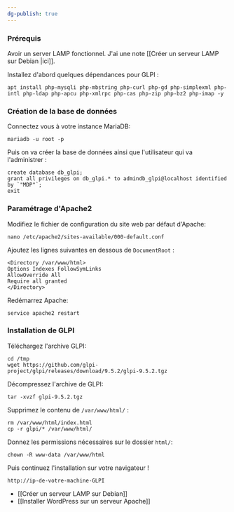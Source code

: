 ```yaml
---
dg-publish: true
---
```

### Prérequis
Avoir un server LAMP fonctionnel. J'ai une note [[Créer un serveur LAMP sur Debian |ici]]. 

Installez d'abord quelques dépendances pour GLPI :
```
apt install php-mysqli php-mbstring php-curl php-gd php-simplexml php-intl php-ldap php-apcu php-xmlrpc php-cas php-zip php-bz2 php-imap -y
```

### Création de la base de données

Connectez vous à votre instance MariaDB:

```
mariadb -u root -p
```

Puis on va créer la base de données ainsi que l'utilisateur qui va l'administrer : 

```
create database db_glpi;  
grant all privileges on db_glpi.* to admindb_glpi@localhost identified by `"MDP"`;  
exit
```

### Paramétrage d'Apache2

Modifiez le fichier de configuration du site web par défaut d'Apache:

```
nano /etc/apache2/sites-available/000-default.conf
```

Ajoutez les lignes suivantes en dessous de  `DocumentRoot` :

```
<Directory /var/www/html>  
Options Indexes FollowSymLinks  
AllowOverride All  
Require all granted  
</Directory>
```

Redémarrez Apache:

```
service apache2 restart
```


### Installation de GLPI

Téléchargez l'archive GLPI:

```
cd /tmp  
wget https://github.com/glpi-project/glpi/releases/download/9.5.2/glpi-9.5.2.tgz  
```

Décompressez l'archive de GLPI:

```
tar -xvzf glpi-9.5.2.tgz
```

Supprimez le contenu de `/var/www/html/` :

```
rm /var/www/html/index.html  
cp -r glpi/* /var/www/html/
```

Donnez les permissions nécessaires sur le dossier `html/`:

```
chown -R www-data /var/www/html
```

Puis continuez l'installation sur votre navigateur !

```
http://ip-de-votre-machine-GLPI
```

- [[Créer un serveur LAMP sur Debian]]
- [[Installer WordPress sur un serveur Apache]]
